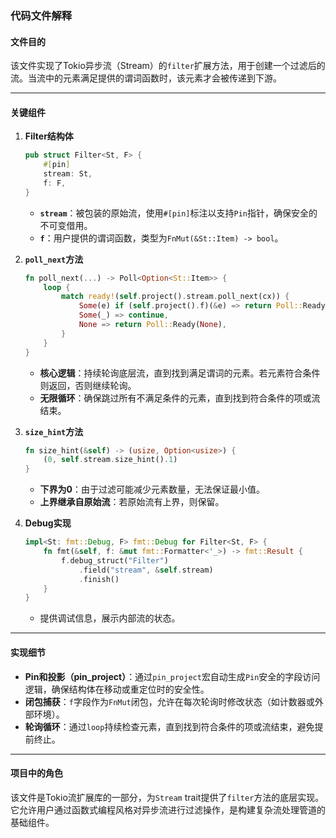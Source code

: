 ### 代码文件解释

#### 文件目的
该文件实现了Tokio异步流（Stream）的`filter`扩展方法，用于创建一个过滤后的流。当流中的元素满足提供的谓词函数时，该元素才会被传递到下游。

---

#### 关键组件

1. **Filter结构体**
   ```rust
   pub struct Filter<St, F> {
       #[pin]
       stream: St,
       f: F,
   }
   ```
   - **`stream`**：被包装的原始流，使用`#[pin]`标注以支持`Pin`指针，确保安全的不可变借用。
   - **`f`**：用户提供的谓词函数，类型为`FnMut(&St::Item) -> bool`。

2. **`poll_next`方法**
   ```rust
   fn poll_next(...) -> Poll<Option<St::Item>> {
       loop {
           match ready!(self.project().stream.poll_next(cx)) {
               Some(e) if (self.project().f)(&e) => return Poll::Ready(Some(e)),
               Some(_) => continue,
               None => return Poll::Ready(None),
           }
       }
   }
   ```
   - **核心逻辑**：持续轮询底层流，直到找到满足谓词的元素。若元素符合条件则返回，否则继续轮询。
   - **无限循环**：确保跳过所有不满足条件的元素，直到找到符合条件的项或流结束。

3. **`size_hint`方法**
   ```rust
   fn size_hint(&self) -> (usize, Option<usize>) {
       (0, self.stream.size_hint().1)
   }
   ```
   - **下界为0**：由于过滤可能减少元素数量，无法保证最小值。
   - **上界继承自原始流**：若原始流有上界，则保留。

4. **Debug实现**
   ```rust
   impl<St: fmt::Debug, F> fmt::Debug for Filter<St, F> {
       fn fmt(&self, f: &mut fmt::Formatter<'_>) -> fmt::Result {
           f.debug_struct("Filter")
               .field("stream", &self.stream)
               .finish()
       }
   }
   ```
   - 提供调试信息，展示内部流的状态。

---

#### 实现细节
- **Pin和投影（pin_project）**：通过`pin_project`宏自动生成`Pin`安全的字段访问逻辑，确保结构体在移动或重定位时的安全性。
- **闭包捕获**：`f`字段作为`FnMut`闭包，允许在每次轮询时修改状态（如计数器或外部环境）。
- **轮询循环**：通过`loop`持续检查元素，直到找到符合条件的项或流结束，避免提前终止。

---

#### 项目中的角色
该文件是Tokio流扩展库的一部分，为`Stream` trait提供了`filter`方法的底层实现。它允许用户通过函数式编程风格对异步流进行过滤操作，是构建复杂流处理管道的基础组件。

